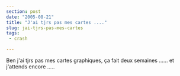 ```yaml
---
section: post
date: "2005-08-21"
title: "J'ai tjrs pas mes cartes ...."
slug: jai-tjrs-pas-mes-cartes
tags:
 - crash

---
```


Ben j'ai tjrs pas mes cartes graphiques, ça fait deux semaines ...... et j'attends encore .....
